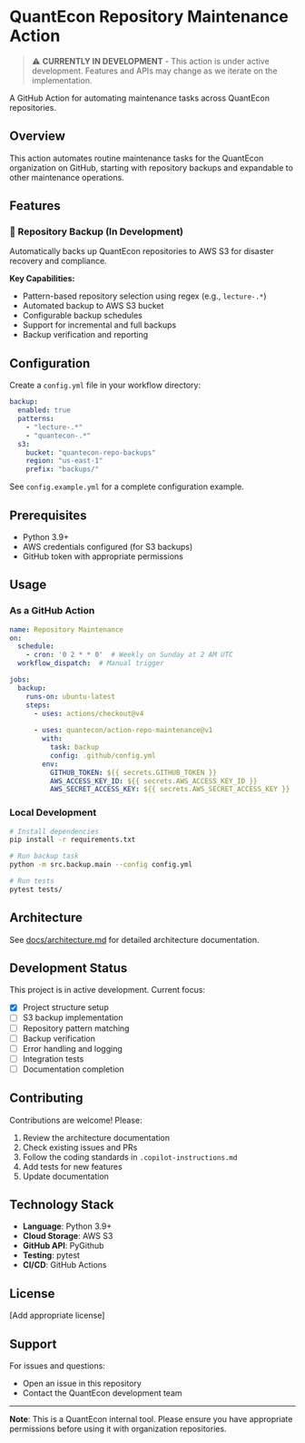 # QuantEcon Repository Maintenance Action

> ⚠️ **CURRENTLY IN DEVELOPMENT** - This action is under active development. Features and APIs may change as we iterate on the implementation.

A GitHub Action for automating maintenance tasks across QuantEcon repositories.

## Overview

This action automates routine maintenance tasks for the QuantEcon organization on GitHub, starting with repository backups and expandable to other maintenance operations.

## Features

### 🔄 Repository Backup (In Development)

Automatically backs up QuantEcon repositories to AWS S3 for disaster recovery and compliance.

**Key Capabilities:**
- Pattern-based repository selection using regex (e.g., `lecture-.*`)
- Automated backup to AWS S3 bucket
- Configurable backup schedules
- Support for incremental and full backups
- Backup verification and reporting

## Configuration

Create a `config.yml` file in your workflow directory:

```yaml
backup:
  enabled: true
  patterns:
    - "lecture-.*"
    - "quantecon-.*"
  s3:
    bucket: "quantecon-repo-backups"
    region: "us-east-1"
    prefix: "backups/"
```

See `config.example.yml` for a complete configuration example.

## Prerequisites

- Python 3.9+
- AWS credentials configured (for S3 backups)
- GitHub token with appropriate permissions

## Usage

### As a GitHub Action

```yaml
name: Repository Maintenance
on:
  schedule:
    - cron: '0 2 * * 0'  # Weekly on Sunday at 2 AM UTC
  workflow_dispatch:  # Manual trigger

jobs:
  backup:
    runs-on: ubuntu-latest
    steps:
      - uses: actions/checkout@v4
      
      - uses: quantecon/action-repo-maintenance@v1
        with:
          task: backup
          config: .github/config.yml
        env:
          GITHUB_TOKEN: ${{ secrets.GITHUB_TOKEN }}
          AWS_ACCESS_KEY_ID: ${{ secrets.AWS_ACCESS_KEY_ID }}
          AWS_SECRET_ACCESS_KEY: ${{ secrets.AWS_SECRET_ACCESS_KEY }}
```

### Local Development

```bash
# Install dependencies
pip install -r requirements.txt

# Run backup task
python -m src.backup.main --config config.yml

# Run tests
pytest tests/
```

## Architecture

See [docs/architecture.md](docs/architecture.md) for detailed architecture documentation.

## Development Status

This project is in active development. Current focus:

- [x] Project structure setup
- [ ] S3 backup implementation
- [ ] Repository pattern matching
- [ ] Backup verification
- [ ] Error handling and logging
- [ ] Integration tests
- [ ] Documentation completion

## Contributing

Contributions are welcome! Please:

1. Review the architecture documentation
2. Check existing issues and PRs
3. Follow the coding standards in `.copilot-instructions.md`
4. Add tests for new features
5. Update documentation

## Technology Stack

- **Language**: Python 3.9+
- **Cloud Storage**: AWS S3
- **GitHub API**: PyGithub
- **Testing**: pytest
- **CI/CD**: GitHub Actions

## License

[Add appropriate license]

## Support

For issues and questions:
- Open an issue in this repository
- Contact the QuantEcon development team

---

**Note**: This is a QuantEcon internal tool. Please ensure you have appropriate permissions before using it with organization repositories.
